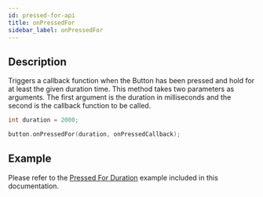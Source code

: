 ```yaml
---
id: pressed-for-api
title: onPressedFor
sidebar_label: onPressedFor
---
```


## Description

Triggers a callback function when the Button has been pressed and hold for at least the given duration time. This method takes two parameters as arguments. The first argument is the duration in milliseconds and the second is the callback function to be called.

```cpp
int duration = 2000;

button.onPressedFor(duration, onPressedCallback);
```

## Example

Please refer to the [Pressed For Duration](pressed-for-duration-example) example included in this documentation.
